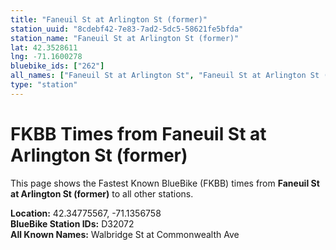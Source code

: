```yaml
---
title: "Faneuil St at Arlington St (former)"
station_uuid: "8cdebf42-7e83-7ad2-5dc5-58621fe5bfda"
station_name: "Faneuil St at Arlington St (former)"
lat: 42.3528611
lng: -71.1600278
bluebike_ids: ["262"]
all_names: ["Faneuil St at Arlington St", "Faneuil St at Arlington St (former)"]
type: "station"
---
```


# FKBB Times from Faneuil St at Arlington St (former)

This page shows the Fastest Known BlueBike (FKBB) times from **Faneuil St at Arlington St (former)** to all other stations.

**Location:** 42.34775567, -71.1356758  
**BlueBike Station IDs:** D32072  
**All Known Names:** Walbridge St at Commonwealth Ave


